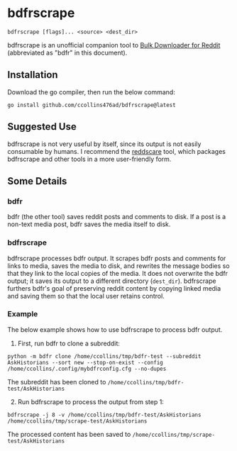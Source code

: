 # bdfrscrape

```
bdfrscrape [flags]... <source> <dest_dir>
```

bdfrscrape is an unofficial companion tool to [Bulk Downloader for Reddit](https://github.com/Serene-Arc/bulk-downloader-for-reddit) (abbreviated as "bdfr" in this document).

## Installation

Download the go compiler, then run the below command:

```
go install github.com/ccollins476ad/bdfrscrape@latest
```

## Suggested Use

bdfrscrape is not very useful by itself, since its output is not easily consumable by humans. I recommend the [reddscare](https://github.com/ccollins476ad/reddscare) tool, which packages bdfrscrape and other tools in a more user-friendly form.

## Some Details

### bdfr

bdfr (the other tool) saves reddit posts and comments to disk. If a post is a non-text media post, bdfr saves the media itself to disk. 

### bdfrscrape

bdfrscrape processes bdfr output. It scrapes bdfr posts and comments for links to media, saves the media to disk, and rewrites the message bodies so that they link to the local copies of the media. It does not overwrite the bdfr output; it saves its output to a different directory (`dest_dir`). bdfrscrape furthers bdfr's goal of preserving reddit content by copying linked media and saving them so that the local user retains control.

### Example

The below example shows how to use bdfrscrape to process bdfr output.

1. First, run bdfr to clone a subreddit:
```
python -m bdfr clone /home/ccollins/tmp/bdfr-test --subreddit AskHistorians --sort new --stop-on-exist --config /home/ccollins/.config/mybdfrconfig.cfg --no-dupes
```
The subreddit has been cloned to `/home/ccollins/tmp/bdfr-test/AskHistorians`

2. Run bdfrscrape to process the output from step 1:
```
bdfrscrape -j 8 -v /home/ccollins/tmp/bdfr-test/AskHistorians /home/ccollins/tmp/scrape-test/AskHistorians
```
The processed content has been saved to `/home/ccollins/tmp/scrape-test/AskHistorians`
